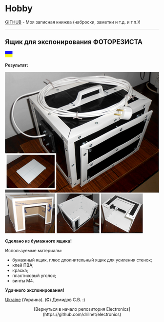 # Hobby
[GITHUB](https://github.com) - Моя записная книжка (наброски, заметки и т.д. и т.п.)!

<hr>

## Ящик для экспонирования ФОТОРЕЗИСТА

![](https://github.com/drilnet/electronics/blob/master/UA.png)

**Результат:**

![](https://github.com/drilnet/electronics/blob/master/Box%20For%20Exposure%20Photoresist/%D0%98%D0%B7%D0%BE%D0%B1%D1%80%D0%B0%D0%B6%D0%B5%D0%BD%D0%B8%D1%8F%20-%20%D0%97%D0%B0%D0%B3%D0%BE%D1%82%D0%BE%D0%B2%D0%BA%D0%B8%20%D0%B4%D0%BB%D1%8F%20%D1%81%D1%82%D1%80%D0%B0%D0%BD%D0%B8%D1%86%D1%8B/Preview%20(512x402).png)
<br>
![](https://github.com/drilnet/electronics/blob/master/Box%20For%20Exposure%20Photoresist/%D0%98%D0%B7%D0%BE%D0%B1%D1%80%D0%B0%D0%B6%D0%B5%D0%BD%D0%B8%D1%8F%20-%20%D0%97%D0%B0%D0%B3%D0%BE%D1%82%D0%BE%D0%B2%D0%BA%D0%B8%20%D0%B4%D0%BB%D1%8F%20%D1%81%D1%82%D1%80%D0%B0%D0%BD%D0%B8%D1%86%D1%8B/Preview%20(451x130).png)

**Сделано из бумажного ящика!**

Используемые материалы:

- бумажный ящик, плюс дполнительный ящик для усиления стенок;
- клей ПВА;
- краска;
- пластиковый уголок;
- винты M4.

**Удачного экспонирования!**

[Ukraine](https://en.wikipedia.org/wiki/Ukraine) (Украина). (**C**) Демидов С.В. :)

<p align="center">[Вернуться в начало репозитория Electronics](https://github.com/drilnet/electronics)</p>
